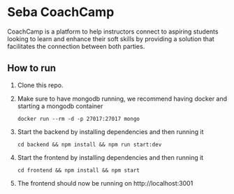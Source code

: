 # Seba CoachCamp
CoachCamp is a platform to help instructors connect to aspiring students looking to learn and enhance their soft skills by providing a solution that facilitates the connection between both parties.

## How to run
1. Clone this repo.
2. Make sure to have mongodb running, we recommend having docker and starting a mongodb container

    ```docker run --rm -d -p 27017:27017 mongo```
    
3. Start the backend by installing dependencies and then running it

     ```cd backend && npm install && npm run start:dev```

4. Start the frontend by installing dependencies and then running it

     ```cd frontend && npm install && npm start```

5. The frontend should now be running on http://localhost:3001
